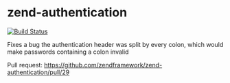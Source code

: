 # zend-authentication

[![Build Status](https://travis-ci.org/zendframework/zend-authentication/builds/225174044)](https://travis-ci.org/zendframework/zend-authentication/builds/225174044)

Fixes a bug the authentication header was split by every colon, which would make passwords containing a colon invalid 

Pull request: https://github.com/zendframework/zend-authentication/pull/29